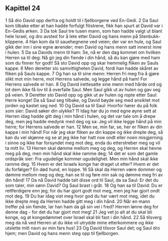 ## Kapittel 24

1 Så dro David opp derfra og holdt til i fjellborgene ved En-Gedi.
2 Da Saul kom tilbake etter at han hadde forfulgt filistrene, fikk han spurt at David var i En-Gedis ørken.
3 Da tok Saul tre tusen mann, som han hadde valgt ut blant hele Israel, og dro avsted for å lete etter David og hans menn på Stenbukk-klippene.
4 Han kom da til sauehegnene ved veien; der var en hule, og Saul gikk der inn i sine egne ærender; men David og hans menn satt innerst inne i hulen.
5 Da sa Davids menn til ham: Se, nå er den dag kommet om hvilken Herren sa til deg: Nå gir jeg din fiende i din hånd, så du kan gjøre med ham som du finner for godt! Så sto David opp og skar hemmelig fliken av Sauls kappe.
6 Men deretter slo samvittigheten David, fordi han hadde skåret av fliken på Sauls kappe.
7 Og han sa til sine menn: Herren fri meg fra å gjøre slikt mot min herre, mot Herrens salvede, og legge hånd på ham! For Herrens salvede er han.
8 Og David irettesatte sine menn med hårde ord og lot dem ikke få lov til å overfalle Saul. Men Saul gikk ut av hulen og gav seg på veien.
9 Deretter sto David opp og gikk ut av hulen og ropte etter Saul: Herre konge! Da så Saul seg tilbake, og David bøyde seg med ansiktet mot jorden og kastet seg ned.
10 Og David sa til Saul: Hvorfor hører du på folk som sier: David søker din ulykke?
11 Idag har du jo med egne øyne sett at Herren idag hadde gitt deg i min hånd i hulen, og det var tale om å drepe deg, men jeg hadde medynk med deg og sa: Jeg vil ikke legge hånd på min herre; for Herrens salvede er han.
12 Men se, min far, se, her er fliken av din kappe i min hånd! For når jeg skar fliken av din kappe og ikke drepte deg, så kan du vel skjønne og se at jeg ikke har hatt noe ondt eller noen misgjerning i sinne og ikke har forsyndet meg mot deg, enda du etterstreber meg og vil ta mitt liv.
13 Herren skal dømme mellom meg og deg, og Herren skal hevne meg på deg, men min hånd skal ikke ramme deg;
14 det er som det gamle ordspråk sier: Fra ugudelige kommer ugudelighet. Men min hånd skal ikke ramme deg.
15 Hvem er det Israels konge har draget ut etter? Hvem er det du forfølger? En død hund, en loppe.
16 Så skal da Herren være dommer og dømme mellom meg og deg; han se til og føre min sak og dømme meg fri av din hånd!
17 Da nå David hadde talt disse ord til Saul, da sa Saul: Er det du som taler, min sønn David? Og Saul brast i gråt.
18 Og han sa til David: Du er rettferdigere enn jeg; for du har gjort godt mot meg, men jeg har gjort ondt mot deg.
19 Du har idag vist meg hvor god du har vært mot meg, idet du ikke drepte meg da Herren hadde gitt meg i din hånd.
20 Når en mann treffer på sin fiende, lar han ham da gå sin vei i fred? Herren lønne deg for denne dag - for det du har gjort mot meg!
21 Jeg vet jo alt at du skal bli konge, og at kongedømmet over Israel skal bli fast i din hånd.
22 Så tilsverg meg da nå ved Herren at du ikke vil utrydde mine etterkommere og ikke utslette mitt navn av min fars hus!
23 Og David tilsvor Saul det; og Saul dro hjem; men David og hans menn steg opp til fjellborgen.
